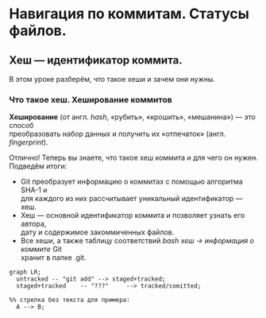 # Навигация по коммитам. Статусы файлов.
## Хеш — идентификатор коммита.


В этом уроке разберём, что такое хеши и зачем они нужны.


### Что такое хеш. Хеширование коммитов


**Хеширование** (от англ. *hash*, «рубить», «крошить», «мешанина») — это способ<br>
преобразовать набор данных и получить их «отпечаток» (англ. *fingerprint*).


Отлично! Теперь вы знаете, что такое хеш коммита и для чего он нужен. Подведём итоги:<br>
- Git преобразует информацию о коммитах с помощью алгоритма SHA-1 и <br>
для каждого из них рассчитывает уникальный идентификатор — хеш.
- Хеш — основной идентификатор коммита и позволяет узнать его автора,<br>
дату и содержимое закоммиченных файлов.
- Все хеши, а также таблицу соответствий *bash хеш → информация о коммите* Git<br>
хранит в папке .git.

```mermaid
graph LR;
  untracked -- "git add" --> staged+tracked;
  staged+tracked    -- "???"     --> tracked/comitted;

%% стрелка без текста для примера: 
  A --> B;
``` 

